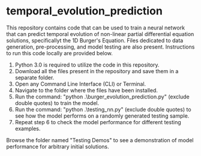 # temporal_evolution_prediction
This repository contains code that can be used to train a neural network that can predict temporal evolution of non-linear partial differential equation solutions, specificallyt the 1D Burger's Equation. Files dedicated to data generation, pre-processing, and model testing are also present. Instructions to run this code locally are provided below.

1. Python 3.0 is required to utilize the code in this repository.
2. Download all the files present in the repository and save them in a separate folder.
3. Open any Command Line Interface (CLI) or Terminal.
4. Navigate to the folder where the files have been installed.
5. Run the command: "python .\burger_evolution_prediction.py" (exclude double quotes) to train the model.
6. Run the command: "python .\testing_nn.py" (exclude double quotes) to see how the model performs on a randomly generated testing sample.
7. Repeat step 6 to check the model performance for different testing examples.

Browse the folder named "Testing Demos" to see a demonstration of model performance for arbitrary initial solutions.
